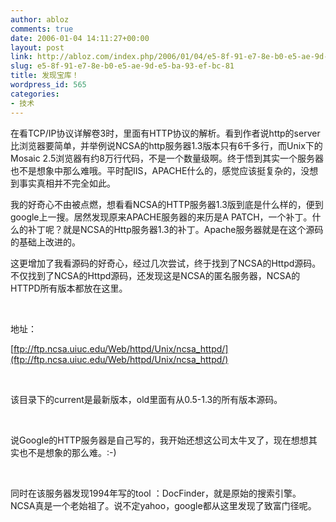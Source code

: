 ```yaml
---
author: abloz
comments: true
date: 2006-01-04 14:11:27+00:00
layout: post
link: http://abloz.com/index.php/2006/01/04/e5-8f-91-e7-8e-b0-e5-ae-9d-e5-ba-93-ef-bc-81/
slug: e5-8f-91-e7-8e-b0-e5-ae-9d-e5-ba-93-ef-bc-81
title: 发现宝库！
wordpress_id: 565
categories:
- 技术
---
```


在看TCP/IP协议详解卷3时，里面有HTTP协议的解析。看到作者说http的server比浏览器要简单，并举例说NCSA的http服务器1.3版本只有6千多行，而Unix下的Mosaic 2.5浏览器有约8万行代码，不是一个数量级啊。终于悟到其实一个服务器也不是想象中那么难哦。平时配IIS，APACHE什么的，感觉应该挺复杂的，没想到事实真相并不完全如此。




我的好奇心不由被点燃，想看看NCSA的HTTP服务器1.3版到底是什么样的，便到google上一搜。居然发现原来APACHE服务器的来历是A PATCH，一个补丁。什么的补丁呢？就是NCSA的Http服务器1.3的补丁。Apache服务器就是在这个源码的基础上改进的。




这更增加了我看源码的好奇心，经过几次尝试，终于找到了NCSA的Httpd源码。不仅找到了NCSA的Httpd源码，还发现这是NCSA的匿名服务器，NCSA的HTTPD所有版本都放在这里。




 




地址：




[ftp://ftp.ncsa.uiuc.edu/Web/httpd/Unix/ncsa_httpd/](ftp://ftp.ncsa.uiuc.edu/Web/httpd/Unix/ncsa_httpd/)




 




该目录下的current是最新版本，old里面有从0.5-1.3的所有版本源码。




 




说Google的HTTP服务器是自己写的，我开始还想这公司太牛叉了，现在想想其实也不是想象的那么难。:-)




 




同时在该服务器发现1994年写的tool ：DocFinder，就是原始的搜索引擎。NCSA真是一个老始祖了。说不定yahoo，google都从这里发现了致富门径呢。
